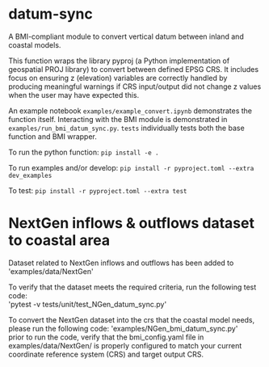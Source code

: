 # datum-sync
A BMI-compliant module to convert vertical datum between inland and coastal models.

This function wraps the library pyproj (a Python implementation of geospatial PROJ library) to convert between defined EPSG CRS. It includes focus on ensuring z (elevation) variables are correctly handled by producing meaningful warnings if CRS input/output did not change z values when the user may have expected this.

An example notebook `examples/example_convert.ipynb` demonstrates the function itself. Interacting with the BMI module is demonstrated in `examples/run_bmi_datum_sync.py`. `tests` individually tests both the base function and BMI wrapper.

To run the python function:
`pip install -e .`

To run examples and/or develop:
`pip install -r pyproject.toml --extra dev_examples`

To test:
`pip install -r pyproject.toml --extra test`

# NextGen inflows & outflows dataset to coastal area
Dataset related to NextGen inflows and outflows has been added to 'examples/data/NextGen'

To verify that the dataset meets the required criteria, run the following test code:  
'pytest -v tests/unit/test_NGen_datum_sync.py'

To convert the NextGen dataset into the crs that the coastal model needs, please run the following code:
'examples/NGen_bmi_datum_sync.py'  
prior to run the code, verify that the bmi_config.yaml file in examples/data/NextGen/ is properly configured to match your current coordinate reference system (CRS) and target output CRS.
